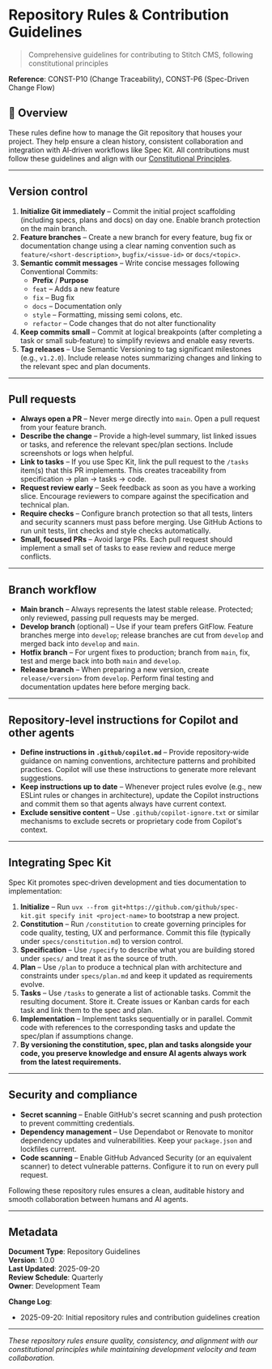 # Repository Rules & Contribution Guidelines

> Comprehensive guidelines for contributing to Stitch CMS, following constitutional principles

**Reference**: CONST-P10 (Change Traceability), CONST-P6 (Spec-Driven Change Flow)

## 🎯 Overview

These rules define how to manage the Git repository that houses your project. They help ensure a clean history, consistent collaboration and integration with AI‑driven workflows like Spec Kit. All contributions must follow these guidelines and align with our [Constitutional Principles](docs/governance/CONSTITUTION.md).

---

## Version control

1. **Initialize Git immediately** – Commit the initial project scaffolding (including specs, plans and docs) on day one. Enable branch protection on the main branch.
2. **Feature branches** – Create a new branch for every feature, bug fix or documentation change using a clear naming convention such as `feature/<short‑description>`, `bugfix/<issue‑id>` or `docs/<topic>`.
3. **Semantic commit messages** – Write concise messages following Conventional Commits:
    - **Prefix** / **Purpose**
    - `feat` – Adds a new feature
    - `fix` – Bug fix
    - `docs` – Documentation only
    - `style` – Formatting, missing semi colons, etc.
    - `refactor` – Code changes that do not alter functionality
4. **Keep commits small** – Commit at logical breakpoints (after completing a task or small sub‑feature) to simplify reviews and enable easy reverts.
5. **Tag releases** – Use Semantic Versioning to tag significant milestones (e.g., `v1.2.0`). Include release notes summarizing changes and linking to the relevant spec and plan documents.

---

## Pull requests

- **Always open a PR** – Never merge directly into `main`. Open a pull request from your feature branch.
- **Describe the change** – Provide a high‑level summary, list linked issues or tasks, and reference the relevant spec/plan sections. Include screenshots or logs when helpful.
- **Link to tasks** – If you use Spec Kit, link the pull request to the `/tasks` item(s) that this PR implements. This creates traceability from specification → plan → tasks → code.
- **Request review early** – Seek feedback as soon as you have a working slice. Encourage reviewers to compare against the specification and technical plan.
- **Require checks** – Configure branch protection so that all tests, linters and security scanners must pass before merging. Use GitHub Actions to run unit tests, lint checks and style checks automatically.
- **Small, focused PRs** – Avoid large PRs. Each pull request should implement a small set of tasks to ease review and reduce merge conflicts.

---

## Branch workflow

- **Main branch** – Always represents the latest stable release. Protected; only reviewed, passing pull requests may be merged.
- **Develop branch** (optional) – Use if your team prefers GitFlow. Feature branches merge into `develop`; release branches are cut from `develop` and merged back into `develop` and `main`.
- **Hotfix branch** – For urgent fixes to production; branch from `main`, fix, test and merge back into both `main` and `develop`.
- **Release branch** – When preparing a new version, create `release/<version>` from `develop`. Perform final testing and documentation updates here before merging back.

---

## Repository‑level instructions for Copilot and other agents

- **Define instructions in `.github/copilot.md`** – Provide repository‑wide guidance on naming conventions, architecture patterns and prohibited practices. Copilot will use these instructions to generate more relevant suggestions.
- **Keep instructions up to date** – Whenever project rules evolve (e.g., new ESLint rules or changes in architecture), update the Copilot instructions and commit them so that agents always have current context.
- **Exclude sensitive content** – Use `.github/copilot-ignore.txt` or similar mechanisms to exclude secrets or proprietary code from Copilot's context.

---

## Integrating Spec Kit

Spec Kit promotes spec‑driven development and ties documentation to implementation:

1. **Initialize** – Run `uvx --from git+https://github.com/github/spec-kit.git specify init <project-name>` to bootstrap a new project.
2. **Constitution** – Run `/constitution` to create governing principles for code quality, testing, UX and performance. Commit this file (typically under `specs/constitution.md`) to version control.
3. **Specification** – Use `/specify` to describe what you are building stored under `specs/` and treat it as the source of truth.
4. **Plan** – Use `/plan` to produce a technical plan with architecture and constraints under `specs/plan.md` and keep it updated as requirements evolve.
5. **Tasks** – Use `/tasks` to generate a list of actionable tasks. Commit the resulting document. Store it. Create issues or Kanban cards for each task and link them to the spec and plan.
6. **Implementation** – Implement tasks sequentially or in parallel. Commit code with references to the corresponding tasks and update the spec/plan if assumptions change.
7. **By versioning the constitution, spec, plan and tasks alongside your code, you preserve knowledge and ensure AI agents always work from the latest requirements.**

---

## Security and compliance

- **Secret scanning** – Enable GitHub's secret scanning and push protection to prevent committing credentials.
- **Dependency management** – Use Dependabot or Renovate to monitor dependency updates and vulnerabilities. Keep your `package.json` and lockfiles current.
- **Code scanning** – Enable GitHub Advanced Security (or an equivalent scanner) to detect vulnerable patterns. Configure it to run on every pull request.

Following these repository rules ensures a clean, auditable history and smooth collaboration between humans and AI agents.

---

## Metadata
**Document Type**: Repository Guidelines  
**Version**: 1.0.0  
**Last Updated**: 2025-09-20  
**Review Schedule**: Quarterly  
**Owner**: Development Team  

**Change Log**:
- 2025-09-20: Initial repository rules and contribution guidelines creation

---

*These repository rules ensure quality, consistency, and alignment with our constitutional principles while maintaining development velocity and team collaboration.*